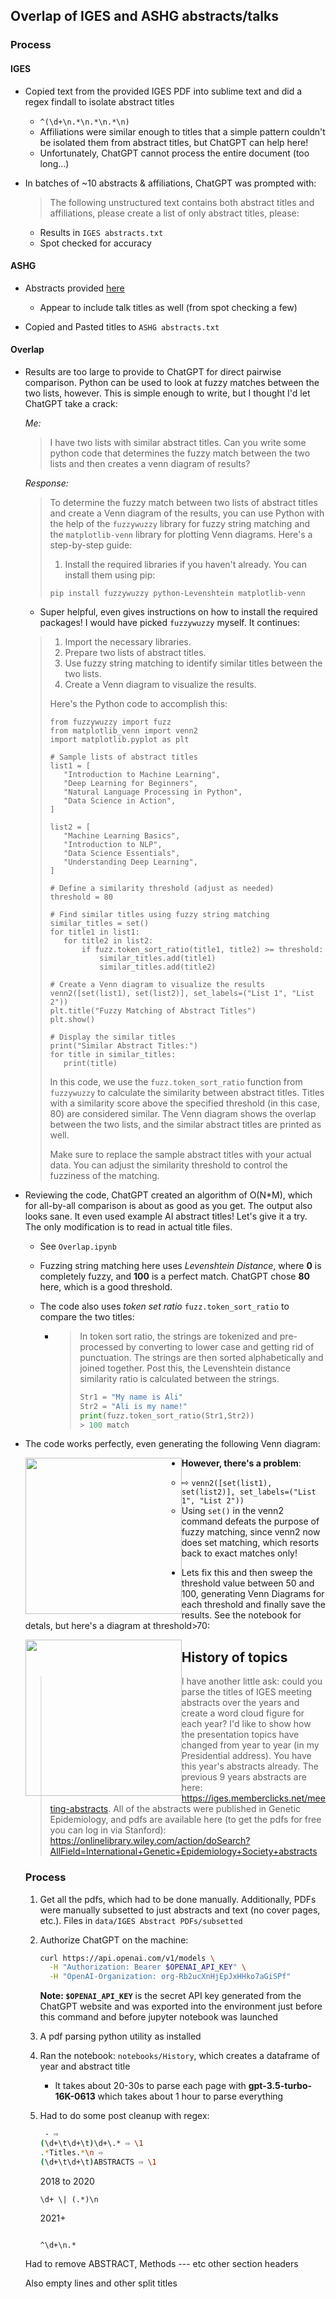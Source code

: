 ## Overlap of IGES and ASHG abstracts/talks

### Process

#### IGES

* Copied text from the provided IGES PDF into sublime text and did a regex findall to isolate abstract titles

  * `^(\d+\n.*\n.*\n.*\n)`
  * Affiliations were similar enough to titles that a simple pattern couldn't be isolated them from abstract titles, but ChatGPT can help here!
  * Unfortunately, ChatGPT cannot process the entire document (too long...)

* In batches of ~10 abstracts & affiliations, ChatGPT was prompted with: 

  > The following unstructured text contains both abstract titles and affiliations, please create a list of only abstract titles, please:
  >
  > <batch text>

  * Results in `IGES abstracts.txt`
  * Spot checked for accuracy



#### ASHG

* Abstracts provided [here](https://eppro01.ativ.me/src/EventPilot/php/express/web/planner.php?id=ASHG23)
  * Appear to include talk titles as well (from spot checking a few)

* Copied and Pasted titles to `ASHG abstracts.txt`



#### Overlap

* Results are too large to provide to ChatGPT for direct pairwise comparison. Python can be used to look at fuzzy matches between the two lists, however. This is simple enough to write, but I thought I'd let ChatGPT take a crack:

  *Me:*

  > I have two lists with similar abstract titles. Can you write some python code that determines the fuzzy match between the two lists and then creates a venn diagram of results? 

  *Response:*

  >To determine the fuzzy match between two lists of abstract titles and create a Venn diagram of the results, you can use Python with the help of the `fuzzywuzzy` library for fuzzy string matching and the `matplotlib-venn` library for plotting Venn diagrams. Here's a step-by-step guide:
  >
  >1. Install the required libraries if you haven't already. You can install them using pip:
  >
  >```
  >pip install fuzzywuzzy python-Levenshtein matplotlib-venn
  >```

  * Super helpful, even gives instructions on how to install the required packages! I would have picked `fuzzywuzzy` myself. It continues:

  >1. Import the necessary libraries.
  >2. Prepare two lists of abstract titles.
  >3. Use fuzzy string matching to identify similar titles between the two lists.
  >4. Create a Venn diagram to visualize the results.
  >
  >Here's the Python code to accomplish this:
  >
  >```
  >from fuzzywuzzy import fuzz
  >from matplotlib_venn import venn2
  >import matplotlib.pyplot as plt
  >
  ># Sample lists of abstract titles
  >list1 = [
  >    "Introduction to Machine Learning",
  >    "Deep Learning for Beginners",
  >    "Natural Language Processing in Python",
  >    "Data Science in Action",
  >]
  >
  >list2 = [
  >    "Machine Learning Basics",
  >    "Introduction to NLP",
  >    "Data Science Essentials",
  >    "Understanding Deep Learning",
  >]
  >
  ># Define a similarity threshold (adjust as needed)
  >threshold = 80
  >
  ># Find similar titles using fuzzy string matching
  >similar_titles = set()
  >for title1 in list1:
  >    for title2 in list2:
  >        if fuzz.token_sort_ratio(title1, title2) >= threshold:
  >            similar_titles.add(title1)
  >            similar_titles.add(title2)
  >
  ># Create a Venn diagram to visualize the results
  >venn2([set(list1), set(list2)], set_labels=("List 1", "List 2"))
  >plt.title("Fuzzy Matching of Abstract Titles")
  >plt.show()
  >
  ># Display the similar titles
  >print("Similar Abstract Titles:")
  >for title in similar_titles:
  >    print(title)
  >```
  >
  >In this code, we use the `fuzz.token_sort_ratio` function from `fuzzywuzzy` to calculate the similarity between abstract titles. Titles with a similarity score above the specified threshold (in this case, 80) are considered similar. The Venn diagram shows the overlap between the two lists, and the similar abstract titles are printed as well.
  >
  >Make sure to replace the sample abstract titles with your actual data. You can adjust the similarity threshold to control the fuzziness of the matching.

* Reviewing the code, ChatGPT created an algorithm of O(N*M), which for all-by-all comparison is about as good as you get. The output also looks sane. It even used example AI abstract titles! Let's give it a try. The only modification is to read in actual title files. 

  * See `Overlap.ipynb`

  * Fuzzing string matching here uses *Levenshtein Distance*, where **0** is completely fuzzy, and **100** is a perfect match. ChatGPT chose **80** here, which is a good threshold.

  * The code also uses *token set ratio* `fuzz.token_sort_ratio` to compare the two titles:

    * > In token sort ratio, the strings are tokenized and pre-processed by converting to lower case and getting rid of punctuation. The strings are then sorted alphabetically and joined together. Post this, the Levenshtein distance similarity ratio is calculated between the strings.
      >
      > ```python
      > Str1 = "My name is Ali"
      > Str2 = "Ali is my name!"
      > print(fuzz.token_sort_ratio(Str1,Str2))
      > > 100 match
      > ```

* The code works perfectly, even generating the following Venn diagram:

  <img src="https://snipboard.io/PjGr68.jpg" width=250px style="float:left">

  

* **However, there's a problem**:

  * ⇨ `venn2([set(list1), set(list2)], set_labels=("List 1", "List 2"))`
  * Using `set()` in the venn2 command defeats the purpose of fuzzy matching, since venn2 now does set matching, which resorts back to exact matches only!

* Lets fix this and then sweep the threshold value between 50 and 100, generating Venn Diagrams for each threshold and finally save the results. See the notebook for detals, but here's a diagram at threshold>70:

  <img src="https://snipboard.io/14o3O7.jpg" width=250px style="float:left">

  

  
  
  ## History of topics
  
  > I have another little ask: could you parse the titles of IGES meeting abstracts over the years and create a word cloud figure for each year? I'd like to show how the presentation topics have changed from year to year (in my Presidential address). You have this year's abstracts already. The previous 9 years abstracts are here: https://iges.memberclicks.net/meeting-abstracts. All of the abstracts were published in Genetic Epidemiology, and pdfs are available here (to get the pdfs for free you can log in via Stanford): https://onlinelibrary.wiley.com/action/doSearch?AllField=International+Genetic+Epidemiology+Society+abstracts
  
  ### Process
  
  1. Get all the pdfs, which had to be done manually. Additionally, PDFs were manually subsetted to just abstracts and text (no cover pages, etc.). Files in `data/IGES Abstract PDFs/subsetted`
  
  2. Authorize ChatGPT on the machine:  
      ```bash
      curl https://api.openai.com/v1/models \
        -H "Authorization: Bearer $OPENAI_API_KEY" \
        -H "OpenAI-Organization: org-Rb2ucXnHjEpJxHHko7aGiSPf"
      ```
  
      **Note: `$OPENAI_API_KEY`** is the secret API key generated from the ChatGPT website and was exported into the environment just before this command and before jupyter notebook was launched
  
  3. A pdf parsing python utility as installed
  
  4. Ran the notebook: `notebooks/History`, which creates a dataframe of year and abstract title
  
      * It takes about 20-30s to parse each page with **gpt-3.5-turbo-16K-0613** which takes about 1 hour to parse everything
  
  5. Had to do some post cleanup with regex:
  
      ```bash
       - ⇨ 
      (\d+\t\d+\t)\d+\.* ⇨ \1
      .*Titles.*\n ⇨ 
      (\d+\t\d+\t)ABSTRACTS ⇨ \1
      ```
  
      2018 to 2020
  
      ```
      \d+ \| (.*)\n 
      ```
  
      2021+
  
      ```^\d+\n.*
      
      ^\d+\n.*
      ```
  
  
  
  Had to remove ABSTRACT, Methods --- etc other section headers
  
  Also empty lines and other split titles
  
  
  
  
  
  
  
  